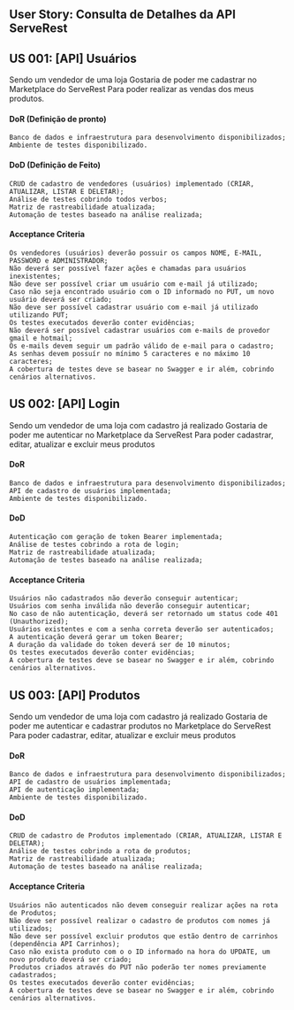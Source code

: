 ## User Story: Consulta de Detalhes da API ServeRest

## US 001: [API] Usuários

Sendo um vendedor de uma loja
Gostaria de poder me cadastrar no Marketplace do ServeRest
Para poder realizar as vendas dos meus produtos.

#### DoR (Definição de pronto)

    Banco de dados e infraestrutura para desenvolvimento disponibilizados;
    Ambiente de testes disponibilizado.

#### DoD (Definição de Feito)

    CRUD de cadastro de vendedores (usuários) implementado (CRIAR, ATUALIZAR, LISTAR E DELETAR);
    Análise de testes cobrindo todos verbos;
    Matriz de rastreabilidade atualizada;
    Automação de testes baseado na análise realizada;

#### Acceptance Criteria

    Os vendedores (usuários) deverão possuir os campos NOME, E-MAIL, PASSWORD e ADMINISTRADOR;
    Não deverá ser possível fazer ações e chamadas para usuários inexistentes;
    Não deve ser possível criar um usuário com e-mail já utilizado;
    Caso não seja encontrado usuário com o ID informado no PUT, um novo usuário deverá ser criado;
    Não deve ser possível cadastrar usuário com e-mail já utilizado utilizando PUT;
    Os testes executados deverão conter evidências;
    Não deverá ser possível cadastrar usuários com e-mails de provedor gmail e hotmail;
    Os e-mails devem seguir um padrão válido de e-mail para o cadastro;
    As senhas devem possuír no mínimo 5 caracteres e no máximo 10 caracteres;
    A cobertura de testes deve se basear no Swagger e ir além, cobrindo cenários alternativos.

## US 002: [API] Login

Sendo um vendedor de uma loja com cadastro já realizado
Gostaria de poder me autenticar no Marketplace da ServeRest
Para poder cadastrar, editar, atualizar e excluir meus produtos

#### DoR

    Banco de dados e infraestrutura para desenvolvimento disponibilizados;
    API de cadastro de usuários implementada;
    Ambiente de testes disponibilizado.

#### DoD

    Autenticação com geração de token Bearer implementada;
    Análise de testes cobrindo a rota de login;
    Matriz de rastreabilidade atualizada;
    Automação de testes baseado na análise realizada;

#### Acceptance Criteria

    Usuários não cadastrados não deverão conseguir autenticar;
    Usuários com senha inválida não deverão conseguir autenticar;
    No caso de não autenticação, deverá ser retornado um status code 401 (Unauthorized);
    Usuários existentes e com a senha correta deverão ser autenticados;
    A autenticação deverá gerar um token Bearer;
    A duração da validade do token deverá ser de 10 minutos;
    Os testes executados deverão conter evidências;
    A cobertura de testes deve se basear no Swagger e ir além, cobrindo cenários alternativos.

## US 003: [API] Produtos

Sendo um vendedor de uma loja com cadastro já realizado
Gostaria de poder me autenticar e cadastrar produtos no Marketplace do ServeRest
Para poder cadastrar, editar, atualizar e excluir meus produtos

#### DoR

    Banco de dados e infraestrutura para desenvolvimento disponibilizados;
    API de cadastro de usuários implementada;
    API de autenticação implementada;
    Ambiente de testes disponibilizado.

#### DoD

    CRUD de cadastro de Produtos implementado (CRIAR, ATUALIZAR, LISTAR E DELETAR);
    Análise de testes cobrindo a rota de produtos;
    Matriz de rastreabilidade atualizada;
    Automação de testes baseado na análise realizada;

#### Acceptance Criteria

    Usuários não autenticados não devem conseguir realizar ações na rota de Produtos;
    Não deve ser possível realizar o cadastro de produtos com nomes já utilizados;
    Não deve ser possível excluir produtos que estão dentro de carrinhos (dependência API Carrinhos);
    Caso não exista produto com o o ID informado na hora do UPDATE, um novo produto deverá ser criado;
    Produtos criados através do PUT não poderão ter nomes previamente cadastrados;
    Os testes executados deverão conter evidências;
    A cobertura de testes deve se basear no Swagger e ir além, cobrindo cenários alternativos.
